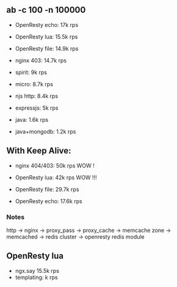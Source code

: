 ## ab -c 100 -n 100000

+ OpenResty echo: 17k rps

+ OpenResty lua: 15.5k rps

+ OpenResty file: 14.9k rps
+ nginx 403: 14.7k rps

+ spirit: 9k rps
+ micro: 8.7k rps
+ njs http: 8.4k rps

+ expressjs: 5k rps

+ java: 1.6k rps
+ java+mongodb: 1.2k rps


## With Keep Alive:

  + nginx 404/403: 50k rps WOW !
  + OpenResty lua: 42k rps  WOW !!!

  + OpenResty file: 29.7k rps
  + OpenResty echo: 17.6k rps


### Notes

http -> nginx -> proxy_pass -> proxy_cache -> memcache zone -> memcached -> redis cluster -> openresty redis module


## OpenResty lua

 + ngx.say 15.5k rps
 + templating: k rps
